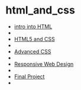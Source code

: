 # html_and_css

<ul>
<li><a href="demo/index.html" target="_blank"> intro into HTML</a><li>
<li><a href="html5_CSS/index.html" target="_blank"> HTML5 and CSS</a><li>
<li><a href="Advanced_CSS/index.html" target="_blank">Advanced CSS</a><li>
<li><a href="Responsive_Web_Design/index.html" target="_blank">Responsive Web Design</a><li>
<li><a href="Final_Project/index.html" target="_blank">Final Project</a><li>
</ul>


